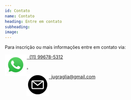 ```yaml
---
id: Contato
name: Contato
heading: Entre em contato
subheading: 
image: 
---
```


Para inscrição ou mais informações entre em contato via:

<a href="https://wa.me/5511996785312?text=Olá,%20entro%20em%20contato%20sobre%20a%20matuta"> &nbsp; (11) 99678-5312
<img align="left" src="assets/imgs/whatsapp-icon.svg">

.

<a href="mailto:jugraglia@gmail.com"> &nbsp; jugraglia@gmail.com
<img align="left" src="assets/imgs/email-icon.svg">



